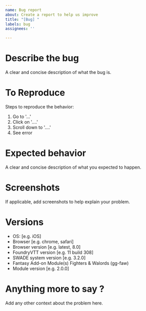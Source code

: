 ```yaml
---
name: Bug report
about: Create a report to help us improve
title: "[Bug] "
labels: bug
assignees: ''

---
```


# Describe the bug
A clear and concise description of what the bug is.

# To Reproduce
Steps to reproduce the behavior:
1. Go to '...'
2. Click on '....'
3. Scroll down to '....'
4. See error

# Expected behavior
A clear and concise description of what you expected to happen.

# Screenshots
If applicable, add screenshots to help explain your problem.

# Versions
 - OS: [e.g. iOS]
 - Browser [e.g. chrome, safari]
 - Browser version [e.g. latest, 8.0]
 - FoundryVTT version [e.g. 11 build 308]
 - SWADE system version [e.g. 3.2.0]
 - Fantasy Add-on Module(s) Fighters & Walords (gg-faw)
 - Module version [e.g. 2.0.0]

# Anything more to say ?
Add any other context about the problem here.
